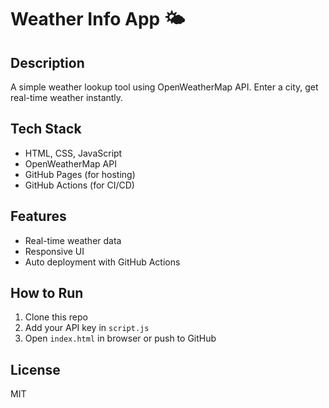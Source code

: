 # Weather Info App 🌤️

## Description
A simple weather lookup tool using OpenWeatherMap API. Enter a city, get real-time weather instantly.

## Tech Stack
- HTML, CSS, JavaScript
- OpenWeatherMap API
- GitHub Pages (for hosting)
- GitHub Actions (for CI/CD)

## Features
- Real-time weather data
- Responsive UI
- Auto deployment with GitHub Actions

## How to Run
1. Clone this repo
2. Add your API key in `script.js`
3. Open `index.html` in browser or push to GitHub

## License
MIT

